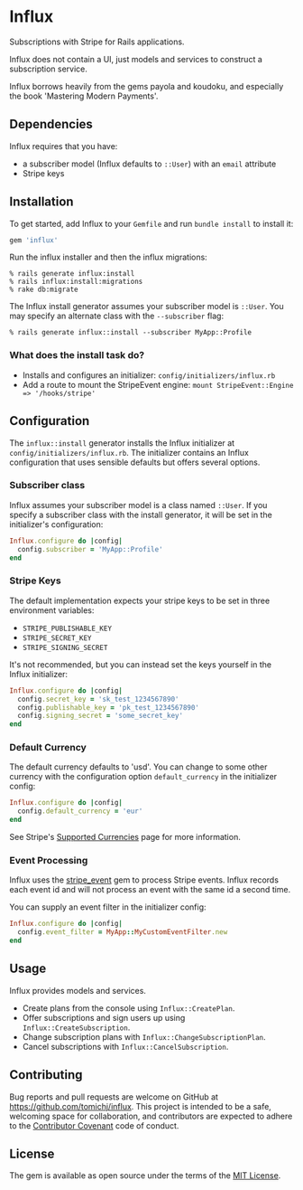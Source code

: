 # Influx

Subscriptions with Stripe for Rails applications. 

Influx does not contain a UI, just models and services to construct a 
subscription service.

Influx borrows heavily from the gems payola and koudoku, and especially 
the book 'Mastering Modern Payments'.

## Dependencies

Influx requires that you have:
* a subscriber model (Influx defaults to `::User`) with an `email` attribute
* Stripe keys

## Installation

To get started, add Influx to your `Gemfile` and run `bundle install` to install it:

```ruby
gem 'influx'
```

Run the influx installer and then the influx migrations:

    % rails generate influx:install
    % rails influx:install:migrations
    % rake db:migrate

The Influx install generator assumes your subscriber model is `::User`. You may
specify an alternate class with the `--subscriber` flag:

    % rails generate influx::install --subscriber MyApp::Profile


### What does the install task do?

* Installs and configures an initializer: `config/initializers/influx.rb`
* Add a route to mount the StripeEvent engine: `mount StripeEvent::Engine => '/hooks/stripe'`


## Configuration

The `influx::install` generator installs the Influx initializer at 
`config/initializers/influx.rb`. The initializer contains an Influx 
configuration that uses sensible defaults but offers several options.


### Subscriber class

Influx assumes your subscriber model is a class named `::User`. If you 
specify a subscriber class with the install generator, it will be set 
in the initializer's configuration:

```ruby
Influx.configure do |config|
  config.subscriber = 'MyApp::Profile'
end
```


### Stripe Keys

The default implementation expects your stripe keys to be set in three environment variables:

* `STRIPE_PUBLISHABLE_KEY`
* `STRIPE_SECRET_KEY`
* `STRIPE_SIGNING_SECRET`


It's not recommended, but you can instead set the keys yourself in the 
Influx initializer:

```ruby
Influx.configure do |config|
  config.secret_key = 'sk_test_1234567890'
  config.publishable_key = 'pk_test_1234567890'
  config.signing_secret = 'some_secret_key'
end
```


### Default Currency

The default currency defaults to 'usd'. You can change to some other currency 
with the configuration option `default_currency` in the initializer config:

```ruby
Influx.configure do |config|
  config.default_currency = 'eur'
end
```

See Stripe's [Supported Currencies](https://stripe.com/docs/currencies) page 
for more information.


### Event Processing

Influx uses the [stripe_event](https://github.com/integrallis/stripe_event) 
gem to process Stripe events. Influx records each event id and will not
process an event with the same id a second time.

You can supply an event filter in the initializer config:

```ruby
Influx.configure do |config|
  config.event_filter = MyApp::MyCustomEventFilter.new
end
```


## Usage

Influx provides models and services.

* Create plans from the console using `Influx::CreatePlan`.
* Offer subscriptions and sign users up using `Influx::CreateSubscription`.
* Change subscription plans with `Influx::ChangeSubscriptionPlan`.
* Cancel subscriptions with `Influx::CancelSubscription`.


## Contributing

Bug reports and pull requests are welcome on GitHub at 
https://github.com/tomichj/influx. This project is intended to be a safe, 
welcoming space for collaboration, and contributors are expected to adhere to 
the [Contributor Covenant](http://contributor-covenant.org) code of conduct.

## License

The gem is available as open source under the terms of the 
[MIT License](http://opensource.org/licenses/MIT).
